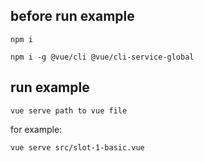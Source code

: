 ## before run example

`npm i`

`npm i -g @vue/cli @vue/cli-service-global`

## run example

`vue serve path to vue file`

for example:

`vue serve src/slot-1-basic.vue`
